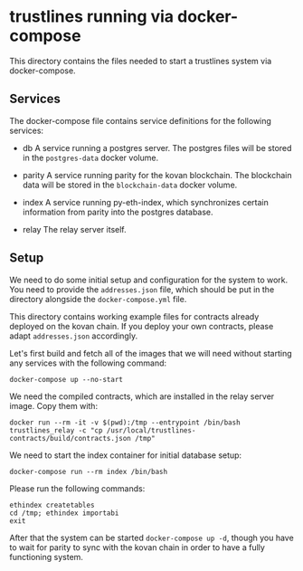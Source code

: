 # trustlines running via docker-compose

This directory contains the files needed to start a trustlines system via
docker-compose.

## Services
The docker-compose file contains service definitions for the following services:

- db
A service running a postgres server. The postgres files will be stored in the
`postgres-data` docker volume.

- parity
A service running parity for the kovan blockchain. The blockchain data will be
stored in the `blockchain-data` docker volume.

- index
A service running py-eth-index, which synchronizes certain information from parity into the postgres database.

- relay
The relay server itself.

## Setup
We need to do some initial setup and configuration for the system to work. You
need to provide the `addresses.json` file, which should be put in the directory
alongside the `docker-compose.yml` file.

This directory contains working example files for contracts already deployed on
the kovan chain. If you deploy your own contracts, please adapt `addresses.json`
accordingly.

Let's first build and fetch all of the images that we will need without starting
any services with the following command:

```
docker-compose up --no-start
```

We need the compiled contracts, which are installed in the relay server image. Copy them with:
```
docker run --rm -it -v $(pwd):/tmp --entrypoint /bin/bash trustlines_relay -c "cp /usr/local/trustlines-contracts/build/contracts.json /tmp"
```

We need to start the index container for initial database setup:
```
docker-compose run --rm index /bin/bash
```

Please run the following commands:
```
ethindex createtables
cd /tmp; ethindex importabi
exit
```

After that the system can be started `docker-compose up -d`, though you have to
wait for parity to sync with the kovan chain in order to have a fully
functioning system.
